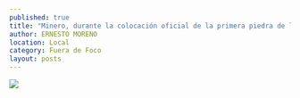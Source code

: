 ```yaml
---
published: true
title: "Minero, durante la colocación oficial de la primera piedra de la planta fundidora de mineral, en el municipio Vetagrande"
author: ERNESTO MORENO
location: Local
category: Fuera de Foco
layout: posts
---
```


![](http://i.imgur.com/X9CfFY3m.jpg)
